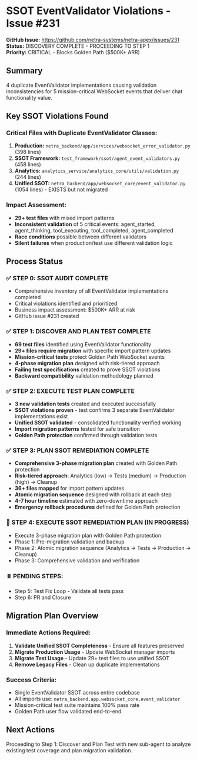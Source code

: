 # SSOT EventValidator Violations - Issue #231

**GitHub Issue:** https://github.com/netra-systems/netra-apex/issues/231  
**Status:** DISCOVERY COMPLETE - PROCEEDING TO STEP 1  
**Priority:** CRITICAL - Blocks Golden Path ($500K+ ARR)

## Summary
4 duplicate EventValidator implementations causing validation inconsistencies for 5 mission-critical WebSocket events that deliver chat functionality value.

## Key SSOT Violations Found

### Critical Files with Duplicate EventValidator Classes:
1. **Production:** `netra_backend/app/services/websocket_error_validator.py` (398 lines)
2. **SSOT Framework:** `test_framework/ssot/agent_event_validators.py` (458 lines)  
3. **Analytics:** `analytics_service/analytics_core/utils/validation.py` (244 lines)
4. **Unified SSOT:** `netra_backend/app/websocket_core/event_validator.py` (1054 lines) - EXISTS but not migrated

### Impact Assessment:
- **29+ test files** with mixed import patterns
- **Inconsistent validation** of 5 critical events: agent_started, agent_thinking, tool_executing, tool_completed, agent_completed
- **Race conditions** possible between different validators
- **Silent failures** when production/test use different validation logic

## Process Status

### ✅ STEP 0: SSOT AUDIT COMPLETE
- Comprehensive inventory of all EventValidator implementations completed
- Critical violations identified and prioritized
- Business impact assessment: $500K+ ARR at risk
- GitHub issue #231 created

### ✅ STEP 1: DISCOVER AND PLAN TEST COMPLETE
- **69 test files** identified using EventValidator functionality
- **29+ files require migration** with specific import pattern updates
- **Mission-critical tests** protect Golden Path WebSocket events
- **4-phase migration plan** designed with risk-tiered approach
- **Failing test specifications** created to prove SSOT violations
- **Backward compatibility** validation methodology planned

### ✅ STEP 2: EXECUTE TEST PLAN COMPLETE
- **3 new validation tests** created and executed successfully
- **SSOT violations proven** - test confirms 3 separate EventValidator implementations exist
- **Unified SSOT validated** - consolidated functionality verified working
- **Import migration patterns** tested for safe transition
- **Golden Path protection** confirmed through validation tests

### ✅ STEP 3: PLAN SSOT REMEDIATION COMPLETE  
- **Comprehensive 3-phase migration plan** created with Golden Path protection
- **Risk-tiered approach**: Analytics (low) → Tests (medium) → Production (high) → Cleanup
- **36+ files mapped** for import pattern updates
- **Atomic migration sequence** designed with rollback at each step
- **4-7 hour timeline** estimated with zero-downtime approach
- **Emergency rollback procedures** defined for Golden Path protection

### 🔄 STEP 4: EXECUTE SSOT REMEDIATION PLAN (IN PROGRESS)
- Execute 3-phase migration plan with Golden Path protection
- Phase 1: Pre-migration validation and backup
- Phase 2: Atomic migration sequence (Analytics → Tests → Production → Cleanup)
- Phase 3: Comprehensive validation and verification

### ⏸️ PENDING STEPS:
- Step 5: Test Fix Loop - Validate all tests pass
- Step 6: PR and Closure

## Migration Plan Overview

### Immediate Actions Required:
1. **Validate Unified SSOT Completeness** - Ensure all features preserved
2. **Migrate Production Usage** - Update WebSocket manager imports
3. **Migrate Test Usage** - Update 29+ test files to use unified SSOT
4. **Remove Legacy Files** - Clean up duplicate implementations

### Success Criteria:
- Single EventValidator SSOT across entire codebase
- All imports use: `netra_backend.app.websocket_core.event_validator`
- Mission-critical test suite maintains 100% pass rate
- Golden Path user flow validated end-to-end

## Next Actions
Proceeding to Step 1: Discover and Plan Test with new sub-agent to analyze existing test coverage and plan migration validation.